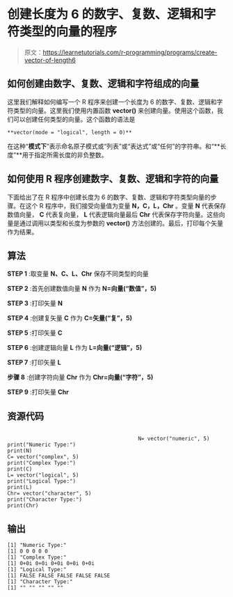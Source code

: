 # 创建长度为 6 的数字、复数、逻辑和字符类型的向量的程序

> 原文：<https://learnetutorials.com/r-programming/programs/create-vector-of-length6>

## 如何创建由数字、复数、逻辑和字符组成的向量

这里我们解释如何编写一个 R 程序来创建一个长度为 6 的数字、复数、逻辑和字符类型的向量。这里我们使用内置函数 **vector()** 来创建向量。使用这个函数，我们可以创建任何类型的向量。这个函数的语法是

```
**vector(mode = "logical", length = 0)** 

```

在这种“**模式下**”表示命名原子模式或“列表”或“表达式”或“任何”的字符串。和“**长度”**用于指定所需长度的非负整数。

## 如何使用 R 程序创建数字、复数、逻辑和字符的向量

下面给出了在 R 程序中创建长度为 6 的数字、复数、逻辑和字符类型向量的步骤。在这个 R 程序中，我们接受向量值为变量 **N，C，L，Chr** 。变量 **N** 代表保存数值向量， **C** 代表复向量， **L** 代表逻辑向量最后 **Chr** 代表保存字符向量。这些向量是通过调用以类型和长度为参数的 **vector()** 方法创建的。最后，打印每个矢量作为结果。

## 算法

**STEP 1** :取变量 **N、C、L、Chr** 保存不同类型的向量

**STEP 2** :首先创建数值向量 **N** 作为 **N=向量(“数值”，5)**

**STEP 3** :打印矢量 **N**

**STEP 4** :创建复矢量 **C** 作为 **C=矢量(“复”，5)**

**STEP 5** :打印矢量 **C**

**STEP 6** :创建逻辑向量 **L** 作为 **L=向量(“逻辑”，5)**

**STEP 7** :打印矢量 **L**

**步骤 8** :创建字符向量 **Chr** 作为 **Chr=向量(“字符”，5)**

**STEP 9** :打印矢量 **Chr**

## 资源代码

```

                                          N= vector("numeric", 5)
print("Numeric Type:")
print(N)
C= vector("complex", 5)
print("Complex Type:")
print(C)
L= vector("logical", 5)
print("Logical Type:")
print(L)
Chr= vector("character", 5)
print("Character Type:")
print(Chr)

```

## 输出

```
[1] "Numeric Type:"
[1] 0 0 0 0 0
[1] "Complex Type:"
[1] 0+0i 0+0i 0+0i 0+0i 0+0i
[1] "Logical Type:"
[1] FALSE FALSE FALSE FALSE FALSE
[1] "Character Type:"
[1] "" "" "" "" "" 
```